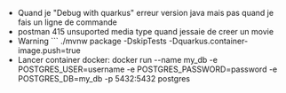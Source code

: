 - Quand je "Debug with quarkus" erreur version java mais pas quand je fais un ligne de commande
- postman 415 unsuported media type quand jessaie de creer un movie
- Warning ```
./mvnw package -DskipTests -Dquarkus.container-image.push=true
- Lancer container docker: docker run --name my_db -e POSTGRES_USER=username -e POSTGRES_PASSWORD=password -e POSTGRES_DB=my_db -p 5432:5432 postgres